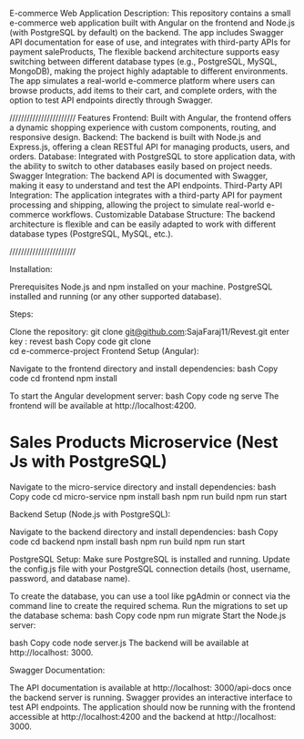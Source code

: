 E-commerce Web Application
Description:
This repository contains a small e-commerce web application built with Angular on the frontend and Node.js (with PostgreSQL by default) on the backend. The app includes Swagger API documentation for ease of use, and integrates with third-party APIs for payment saleProducts,
The flexible backend architecture supports easy switching between different database types (e.g., PostgreSQL, MySQL, MongoDB), making the project highly adaptable to different environments. The app simulates a real-world e-commerce platform where users can browse products, add items to their cart, and complete orders, with the option to test API endpoints directly through Swagger.

///////////////////////
Features
Frontend: Built with Angular, the frontend offers a dynamic shopping experience with custom components, routing, and responsive design.
Backend: The backend is built with Node.js and Express.js, offering a clean RESTful API for managing products, users, and orders.
Database: Integrated with PostgreSQL to store application data, with the ability to switch to other databases easily based on project needs.
Swagger Integration: The backend API is documented with Swagger, making it easy to understand and test the API endpoints.
Third-Party API Integration: The application integrates with a third-party API for payment processing and shipping, allowing the project to simulate real-world e-commerce workflows.
Customizable Database Structure: The backend architecture is flexible and can be easily adapted to work with different database types (PostgreSQL, MySQL, etc.).

///////////////////////

Installation:

Prerequisites
Node.js and npm installed on your machine.
PostgreSQL installed and running (or any other supported database).

Steps:

Clone the repository: git clone git@github.com:SajaFaraj11/Revest.git
enter key : revest
bash
Copy code
git clone  
cd e-commerce-project
Frontend Setup (Angular):

Navigate to the frontend directory and install dependencies:
bash
Copy code
cd frontend
npm install

To start the Angular development server:
bash
Copy code
ng serve
The frontend will be available at http://localhost:4200.


# Sales Products Microservice (Nest Js with PostgreSQL)
Navigate to the micro-service directory and install dependencies: 
bash
Copy code
cd micro-service
npm install
bash npm run build
npm run start

Backend Setup (Node.js with PostgreSQL):

Navigate to the backend directory and install dependencies:
bash
Copy code
cd backend
npm install
bash
npm run build
npm run start

PostgreSQL Setup:
Make sure PostgreSQL is installed and running.
Update the config.js file with your PostgreSQL connection details (host, username, password, and database name).

To create the database, you can use a tool like pgAdmin or connect via the command line to create the required schema.
Run the migrations to set up the database schema:
bash
Copy code
npm run migrate
Start the Node.js server:

bash
Copy code
node server.js
The backend will be available at http://localhost: 3000.

Swagger Documentation:

The API documentation is available at http://localhost: 3000/api-docs once the backend server is running. Swagger provides an interactive interface to test API endpoints.
The application should now be running with the frontend accessible at http://localhost:4200 and the backend at http://localhost: 3000.
